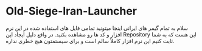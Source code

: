 # Old-Siege-Iran-Launcher
سلام به تمام گیمر های ایرانی
اینجا میتونید تمامی فایل های استفاده شده در این نرم افزار و کد ها رو مشاهده بکنید.
 در واقع دلیل ایجاد این Repository این هست که به شما ثابت کنیم این نرم افزار کاملاً سالم است و برای سیستمتون هیچ خطری نداره.

